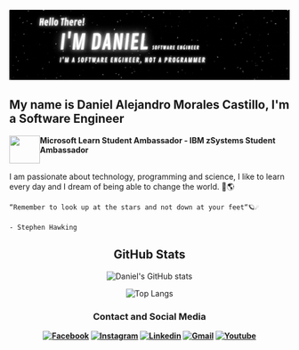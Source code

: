 

![GitHub Header](images/damc_se.gif)

<div>

<h2> My name is Daniel Alejandro Morales Castillo, I'm a Software Engineer </h2>

 <img src="https://media4.giphy.com/media/LrMBxuVKqDHCOJ79fP/giphy.gif?cid=ecf05e47wjry0t76ho0lwpqqrmgxjbigsfbv95j8um8hsvhw&rid=giphy.gif&ct=s" width=55px height=50px align="left"/>
<b>Microsoft Learn Student Ambassador - 
 IBM zSystems Student Ambassador </b>

<br>
<br>

<p> I am passionate about technology, programming and science, I like to learn every day and I dream of being able to change the world. 🚀🌎 </p>

```
“Remember to look up at the stars and not down at your feet“🪐☄

- Stephen Hawking
```

</div>

<div align="center">
<h2> GitHub Stats </h2>

 ![Daniel's GitHub stats](https://github-readme-stats.vercel.app/api?username=danielmcastillo&show_icons=true&theme=transparent)

 ![Top Langs](https://github-readme-stats.vercel.app/api/top-langs/?username=danielmcastillo&layout=compact)
<br>
<div>

<h3><b>Contact and Social Media<b></h3>

[![Facebook](https://img.shields.io/badge/Facebook-1877F2?style=for-the-badge&logo=facebook&logoColor=white)](https://www.facebook.com/amcdanymx999/)
[![Instagram](https://img.shields.io/badge/Instagram-E4405F?style=for-the-badge&logo=instagram&logoColor=white)](https://www.instagram.com/amcdanymx.exe/?hl=es-la) 
[![Linkedin](https://img.shields.io/badge/LinkedIn-0077B5?style=for-the-badge&logo=linkedin&logoColor=white)](https://www.linkedin.com/in/danielmcastillo/)
[![Gmail](https://img.shields.io/badge/Gmail-D14836?style=for-the-badge&logo=Gmail&logoColor=white)](mailto:danielalejandromoralescastillo@gmail.com)
[![Youtube](https://img.shields.io/badge/YouTube-FF0000?style=for-the-badge&logo=youtube&logoColor=white)](https://www.youtube.com/channel/UCm8-X9JK8dR3QwCnQLEAAbw)

